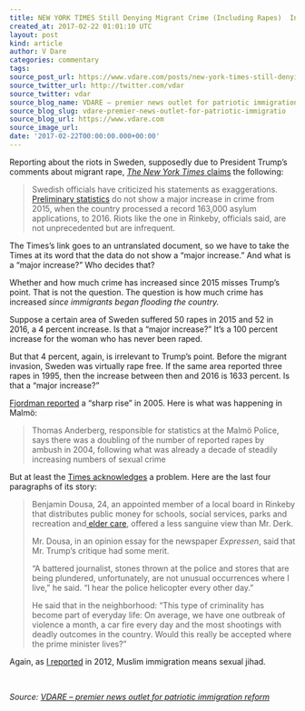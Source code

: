 ```yaml
---
title: NEW YORK TIMES Still Denying Migrant Crime (Including Rapes)  In Sweden
created_at: 2017-02-22 01:01:10 UTC
layout: post
kind: article
author: V Dare
categories: commentary
tags: 
source_post_url: https://www.vdare.com/posts/new-york-times-still-denying-migrant-crime-including-rapes-in-sweden
source_twitter_url: http://twitter.com/vdar
source_twitter: vdar
source_blog_name: VDARE – premier news outlet for patriotic immigration reform
source_blog_slug: vdare-premier-news-outlet-for-patriotic-immigratio
source_blog_url: https://www.vdare.com
source_image_url: 
date: '2017-02-22T00:00:00.000+00:00'
---
```

<div class="pf-content"><p>Reporting about the riots in Sweden, supposedly due to President Trump&#8217;s comments about migrant rape, <a href="https://www.nytimes.com/2017/02/21/world/europe/stockholm-sweden-riots-trump.html?hp&amp;action=click&amp;pgtype=Homepage&amp;clickSource=story-heading&amp;module=b-lede-package-region&amp;region=top-news&amp;WT.nav=top-news"><em>The New York Times</em> claims</a> the following:</p>
<blockquote><p>Swedish officials have criticized his statements as exaggerations.<a href="http://www.bra.se/download/18.37179ae158196cb172e1b34/1484209811093/Sammanfattning_anmalda_prel_helar_2016.pdf"> Preliminary statistics</a> do not show a major increase in crime from 2015, when the country processed a record 163,000 asylum applications, to 2016. Riots like the one in Rinkeby, officials said, are not unprecedented but are infrequent.</p></blockquote>
<p>The Times’s link goes to an untranslated document, so we have to take the Times at its word that the data do not show a “major increase.” And what is a “major increase?” Who decides that?</p>
<p>Whether and how much crime has increased since 2015 misses Trump’s point. That is not the question. The question is how much crime has increased <em>since immigrants began flooding the country.</em></p>
<p>Suppose a certain area of Sweden suffered 50 rapes in 2015 and 52 in 2016, a 4 percent increase. Is that a “major increase?” It’s a 100 percent increase for the woman who has never been raped.</p>
<p>But that 4 percent, again, is irrelevant to Trump’s point. Before the migrant invasion, Sweden was virtually rape free. If the same area reported three rapes in 1995, then the increase between then and 2016 is 1633 percent. Is that a “major increase?”</p>
<p><a href="http://fjordman.blogspot.com/2005/02/muslim-rape-epidemic-in-sweden-and.html">Fjordman reported</a> a “sharp rise” in 2005. Here is what was happening in Malmö:</p><!-- TAG START { player: "7518-804336-VDare - Outstream - Rev", owner: "ONE Video by AOL", for: "ONE Video by AOL" - BEINJS } --><div id="57966237cc52c74a5e1363c4" class="vdb_player vdb_57966237cc52c74a5e1363c456bcd17ce4b018167fea5539">    <script type="text/javascript" src="//delivery.vidible.tv/jsonp/pid=57966237cc52c74a5e1363c4/56bcd17ce4b018167fea5539_bein.js"></script></div><!-- TAG END { date: 07/25/16 } -->
<blockquote><p>Thomas Anderberg, responsible for statistics at the Malmö Police, says there was a doubling of the number of reported rapes by ambush in 2004, following what was already a decade of steadily increasing numbers of sexual crime</p></blockquote>
<p>But at least the <a href="https://www.nytimes.com/2017/02/21/world/europe/stockholm-sweden-riots-trump.html?hp&amp;action=click&amp;pgtype=Homepage&amp;clickSource=story-heading&amp;module=b-lede-package-region&amp;region=top-news&amp;WT.nav=top-news">Times acknowledges</a> a problem. Here are the last four paragraphs of its story:</p>
<blockquote><p>Benjamin Dousa, 24, an appointed member of a local board in Rinkeby that distributes public money for schools, social services, parks and recreation and<a href="http://topics.nytimes.com/top/reference/timestopics/subjects/e/elder-care/index.html?inline=nyt-classifier"> elder care</a>, offered a less sanguine view than Mr. Derk.</p>
<p>Mr. Dousa, in an opinion essay for the newspaper <em>Expressen</em>, said that Mr. Trump’s critique had some merit.</p>
<p>“A battered journalist, stones thrown at the police and stores that are being plundered, unfortunately, are not unusual occurrences where I live,” he said. “I hear the police helicopter every other day.”</p>
<p>He said that in the neighborhood: “This type of criminality has become part of everyday life: On average, we have one outbreak of violence a month, a car fire every day and the most shootings with deadly outcomes in the country. Would this really be accepted where the prime minister lives?”</p></blockquote>
<p>Again, as <a href="http://www.vdare.com/articles/muslim-immigration-means-sexual-jihad">I reported</a> in 2012, Muslim immigration means sexual jihad.</p>
<p>&nbsp;</p>
</div><div class="">
    <i>Source: <a href="https://www.vdare.com">VDARE – premier news outlet for patriotic immigration reform</a></i>
</div>
